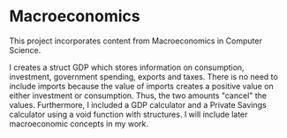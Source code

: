 # Macroeconomics
This project incorporates content from Macroeconomics in Computer Science. 

I creates a struct GDP which stores information on consumption, investment, government spending, exports and taxes. There is no need to include imports because the value of imports creates a positive value on either investment or consumption. Thus, the two amounts "cancel" the values. Furthermore, I included a GDP calculator and a Private Savings calculator using a void function with structures. I will include later macroeconomic concepts in my work. 
